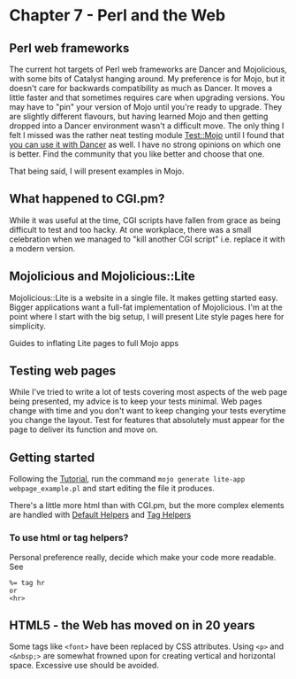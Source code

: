 # Chapter 7 - Perl and the Web

## Perl web frameworks

The current hot targets of Perl web frameworks are Dancer and Mojolicious,
with some bits of Catalyst hanging around.
My preference is for Mojo, but it doesn't care for backwards compatibility
as much as Dancer. It moves a little faster and that sometimes requires care
when upgrading versions. You may have to "pin" your version of Mojo until
you're ready to upgrade.
They are slightly different flavours, but having learned Mojo and then getting
dropped into a Dancer environment wasn't a difficult move.
The only thing I felt I missed was the rather neat testing module
[Test::Mojo](https://metacpan.org/pod/Test::Mojo)
until I found that
[you can use it with Dancer](https://mojolicious.io/blog/2018/12/20/testing-dancer/index.html)
as well.
I have no strong opinions on which one is better. Find the community that you
like better and choose that one.

That being said, I will present examples in Mojo.

## What happened to CGI.pm?

While it was useful at the time, CGI scripts have fallen from grace
as being difficult to test and too hacky.
At one workplace, there was a small celebration when we managed to
"kill another CGI script" i.e. replace it with a modern version.

## Mojolicious and Mojolicious::Lite

Mojolicious::Lite is a website in a single file. It makes getting started easy.
Bigger applications want a full-fat implementation of Mojolicious.
I'm at the point where I start with the big setup, I will present
Lite style pages here for simplicity.

Guides to inflating Lite pages to full Mojo apps

## Testing web pages

While I've tried to write a lot of tests covering most aspects of the
web page being presented, my advice is to keep your tests minimal.
Web pages change with time and you don't want to keep changing your
tests everytime you change the layout. Test for features that absolutely
must appear for the page to deliver its function and move on.

## Getting started

Following the [Tutorial](https://docs.mojolicious.org/Mojolicious/Guides/Tutorial),
run the command `mojo generate lite-app webpage_example.pl`
and start editing the file it produces.

There's a little more html than with CGI.pm, but the more complex elements are handled with
[Default Helpers](https://docs.mojolicious.org/Mojolicious/Plugin/DefaultHelpers) and
[Tag Helpers](https://docs.mojolicious.org/Mojolicious/Plugin/TagHelpers)

### To use html or tag helpers?

Personal preference really, decide which make your code more readable. See
```
%= tag hr
or
<hr>
```

## HTML5 - the Web has moved on in 20 years

Some tags like `<font>` have been replaced by CSS attributes.
Using `<p>` and `<&nbsp;>` are somewhat frowned upon for creating vertical and horizontal space.
Excessive use should be avoided.
